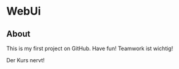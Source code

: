 # WebUi

## About
This is my first project on GitHub. Have fun!
Teamwork ist wichtig!


Der Kurs nervt!
